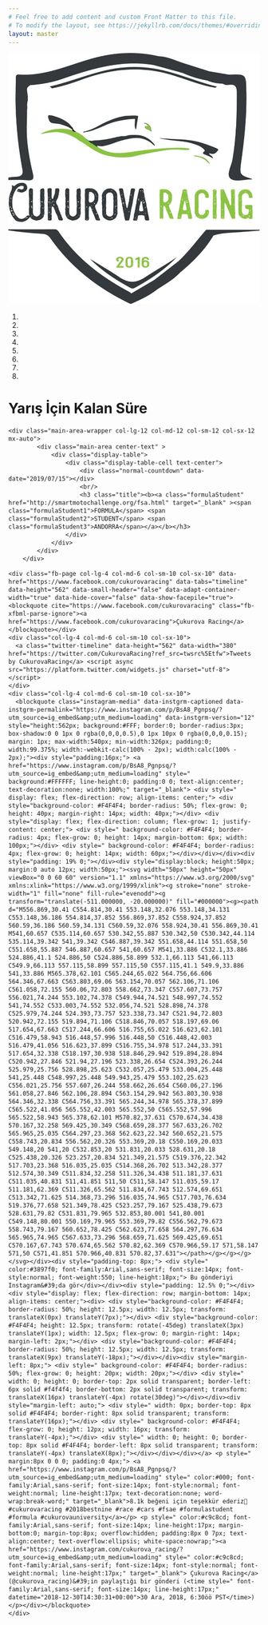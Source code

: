 ```yaml
---
# Feel free to add content and custom Front Matter to this file.
# To modify the layout, see https://jekyllrb.com/docs/themes/#overriding-theme-defaults
layout: master
---
```

<div id="main1">

<div id="carouselIndicators" class="carousel slide" data-ride="carousel">
    <img class="logoSlide" src="/assets/img/logo.jpg" alt="">
    <ol class="carousel-indicators">
      <li data-target="#carouselIndicators" data-slide-to="0" class="active"></li>
      <li data-target="#carouselIndicators" data-slide-to="1"></li>
      <li data-target="#carouselIndicators" data-slide-to="2"></li>
      <li data-target="#carouselIndicators" data-slide-to="3"></li>
      <li data-target="#carouselIndicators" data-slide-to="4"></li>
      <li data-target="#carouselIndicators" data-slide-to="5"></li>
      <li data-target="#carouselIndicators" data-slide-to="6"></li>
      <li data-target="#carouselIndicators" data-slide-to="7"></li>
    </ol>
    <div class="carousel-inner" role="listbox">
      <div class="carousel-item active" style="background-image: url('/assets/img/slider/1.jpg')"></div>
      <div class="carousel-item" style="background-image: url('/assets/img/slider/2.jpg')"></div>
      <div class="carousel-item" style="background-image: url('/assets/img/slider/3.jpg')"></div>
      <div class="carousel-item" style="background-image: url('/assets/img/slider/4.jpg')"></div>
      <div class="carousel-item" style="background-image: url('/assets/img/slider/5.jpg')"></div>
      <div class="carousel-item" style="background-image: url('/assets/img/slider/6.jpg')"></div>
      <div class="carousel-item" style="background-image: url('/assets/img/slider/7.jpg')"></div>
      <div class="carousel-item" style="background-image: url('/assets/img/slider/8.jpg')"></div>
    <!--  <div class="carousel-item" style="background-image: url('/assets/img/slider/3.jpg')">
        <div class="carousel-caption d-none d-md-block">
          <h2 class="display-4">Third Slide</h2>
          <p class="lead">This is a description for the third slide.</p>
        </div>
      </div>-->
    </div>
    <!--  <a class="carousel-control-prev" href="#carouselIndicators" role="button" data-slide="prev">
          <span class="carousel-control-prev-icon" aria-hidden="true"></span>
          <span class="sr-only">Previous</span>
        </a>
    <a class="carousel-control-next" href="#carouselIndicators" role="button" data-slide="next">
          <span class="carousel-control-next-icon" aria-hidden="true"></span>
          <span class="sr-only">Next</span>
        </a>-->
  </div>
  <div class="col-lg-12 col-md-12 col-sm-12 col-xs-12 ">
      <div class="title_sec">
          <h1><a>Yarış İçin Kalan Süre</a></h1>
      </div>
  </div>


    <div class="main-area-wrapper col-lg-12 col-md-12 col-sm-12 col-sx-12 mx-auto">
    		<div class="main-area center-text" >
    			<div class="display-table">
    				<div class="display-table-cell text-center">
    					<div class="normal-countdown" data-date="2019/07/15"></div>
    					<br/>
    					<h3 class="title"><b><a class="formulaStudent" href="http://smartmotochallenge.org/fsa.html" target="_blank" ><span class="formulaStudent1">FORMULA</span> <span class="formulaStudent2">STUDENT</span> <span class="formulaStudent3">ANDORRA</span></a></b></h3>
    				</div>
    			</div>
    		</div>
    	</div>

<div class="container">
  <div class="row socialMedia text-center">

    <div class="fb-page col-lg-4 col-md-6 col-sm-10 col-sx-10" data-href="https://www.facebook.com/cukurovaracing" data-tabs="timeline"  data-height="562" data-small-header="false" data-adapt-container-width="true" data-hide-cover="false" data-show-facepile="true"><blockquote cite="https://www.facebook.com/cukurovaracing" class="fb-xfbml-parse-ignore"><a href="https://www.facebook.com/cukurovaracing">Çukurova Racing</a></blockquote></div>
    <div class="col-lg-4 col-md-6 col-sm-10 col-sx-10">
      <a class="twitter-timeline" data-height="562" data-width="380" href="https://twitter.com/CukurovaRacing?ref_src=twsrc%5Etfw">Tweets by CukurovaRacing</a> <script async src="https://platform.twitter.com/widgets.js" charset="utf-8"></script>
    </div>
    <div class="col-lg-4 col-md-6 col-sm-10 col-sx-10">
      <blockquote class="instagram-media" data-instgrm-captioned data-instgrm-permalink="https://www.instagram.com/p/BsA8_Pgnpsq/?utm_source=ig_embed&amp;utm_medium=loading" data-instgrm-version="12" style="height:562px; background:#FFF; border:0; border-radius:3px; box-shadow:0 0 1px 0 rgba(0,0,0,0.5),0 1px 10px 0 rgba(0,0,0,0.15); margin: 1px; max-width:540px; min-width:326px; padding:0; width:99.375%; width:-webkit-calc(100% - 2px); width:calc(100% - 2px);"><div style="padding:16px;"> <a href="https://www.instagram.com/p/BsA8_Pgnpsq/?utm_source=ig_embed&amp;utm_medium=loading" style=" background:#FFFFFF; line-height:0; padding:0 0; text-align:center; text-decoration:none; width:100%;" target="_blank"> <div style=" display: flex; flex-direction: row; align-items: center;"> <div style="background-color: #F4F4F4; border-radius: 50%; flex-grow: 0; height: 40px; margin-right: 14px; width: 40px;"></div> <div style="display: flex; flex-direction: column; flex-grow: 1; justify-content: center;"> <div style=" background-color: #F4F4F4; border-radius: 4px; flex-grow: 0; height: 14px; margin-bottom: 6px; width: 100px;"></div> <div style=" background-color: #F4F4F4; border-radius: 4px; flex-grow: 0; height: 14px; width: 60px;"></div></div></div><div style="padding: 19% 0;"></div><div style="display:block; height:50px; margin:0 auto 12px; width:50px;"><svg width="50px" height="50px" viewBox="0 0 60 60" version="1.1" xmlns="https://www.w3.org/2000/svg" xmlns:xlink="https://www.w3.org/1999/xlink"><g stroke="none" stroke-width="1" fill="none" fill-rule="evenodd"><g transform="translate(-511.000000, -20.000000)" fill="#000000"><g><path d="M556.869,30.41 C554.814,30.41 553.148,32.076 553.148,34.131 C553.148,36.186 554.814,37.852 556.869,37.852 C558.924,37.852 560.59,36.186 560.59,34.131 C560.59,32.076 558.924,30.41 556.869,30.41 M541,60.657 C535.114,60.657 530.342,55.887 530.342,50 C530.342,44.114 535.114,39.342 541,39.342 C546.887,39.342 551.658,44.114 551.658,50 C551.658,55.887 546.887,60.657 541,60.657 M541,33.886 C532.1,33.886 524.886,41.1 524.886,50 C524.886,58.899 532.1,66.113 541,66.113 C549.9,66.113 557.115,58.899 557.115,50 C557.115,41.1 549.9,33.886 541,33.886 M565.378,62.101 C565.244,65.022 564.756,66.606 564.346,67.663 C563.803,69.06 563.154,70.057 562.106,71.106 C561.058,72.155 560.06,72.803 558.662,73.347 C557.607,73.757 556.021,74.244 553.102,74.378 C549.944,74.521 548.997,74.552 541,74.552 C533.003,74.552 532.056,74.521 528.898,74.378 C525.979,74.244 524.393,73.757 523.338,73.347 C521.94,72.803 520.942,72.155 519.894,71.106 C518.846,70.057 518.197,69.06 517.654,67.663 C517.244,66.606 516.755,65.022 516.623,62.101 C516.479,58.943 516.448,57.996 516.448,50 C516.448,42.003 516.479,41.056 516.623,37.899 C516.755,34.978 517.244,33.391 517.654,32.338 C518.197,30.938 518.846,29.942 519.894,28.894 C520.942,27.846 521.94,27.196 523.338,26.654 C524.393,26.244 525.979,25.756 528.898,25.623 C532.057,25.479 533.004,25.448 541,25.448 C548.997,25.448 549.943,25.479 553.102,25.623 C556.021,25.756 557.607,26.244 558.662,26.654 C560.06,27.196 561.058,27.846 562.106,28.894 C563.154,29.942 563.803,30.938 564.346,32.338 C564.756,33.391 565.244,34.978 565.378,37.899 C565.522,41.056 565.552,42.003 565.552,50 C565.552,57.996 565.522,58.943 565.378,62.101 M570.82,37.631 C570.674,34.438 570.167,32.258 569.425,30.349 C568.659,28.377 567.633,26.702 565.965,25.035 C564.297,23.368 562.623,22.342 560.652,21.575 C558.743,20.834 556.562,20.326 553.369,20.18 C550.169,20.033 549.148,20 541,20 C532.853,20 531.831,20.033 528.631,20.18 C525.438,20.326 523.257,20.834 521.349,21.575 C519.376,22.342 517.703,23.368 516.035,25.035 C514.368,26.702 513.342,28.377 512.574,30.349 C511.834,32.258 511.326,34.438 511.181,37.631 C511.035,40.831 511,41.851 511,50 C511,58.147 511.035,59.17 511.181,62.369 C511.326,65.562 511.834,67.743 512.574,69.651 C513.342,71.625 514.368,73.296 516.035,74.965 C517.703,76.634 519.376,77.658 521.349,78.425 C523.257,79.167 525.438,79.673 528.631,79.82 C531.831,79.965 532.853,80.001 541,80.001 C549.148,80.001 550.169,79.965 553.369,79.82 C556.562,79.673 558.743,79.167 560.652,78.425 C562.623,77.658 564.297,76.634 565.965,74.965 C567.633,73.296 568.659,71.625 569.425,69.651 C570.167,67.743 570.674,65.562 570.82,62.369 C570.966,59.17 571,58.147 571,50 C571,41.851 570.966,40.831 570.82,37.631"></path></g></g></g></svg></div><div style="padding-top: 8px;"> <div style=" color:#3897f0; font-family:Arial,sans-serif; font-size:14px; font-style:normal; font-weight:550; line-height:18px;"> Bu gönderiyi Instagram&#39;da gör</div></div><div style="padding: 12.5% 0;"></div> <div style="display: flex; flex-direction: row; margin-bottom: 14px; align-items: center;"><div> <div style="background-color: #F4F4F4; border-radius: 50%; height: 12.5px; width: 12.5px; transform: translateX(0px) translateY(7px);"></div> <div style="background-color: #F4F4F4; height: 12.5px; transform: rotate(-45deg) translateX(3px) translateY(1px); width: 12.5px; flex-grow: 0; margin-right: 14px; margin-left: 2px;"></div> <div style="background-color: #F4F4F4; border-radius: 50%; height: 12.5px; width: 12.5px; transform: translateX(9px) translateY(-18px);"></div></div><div style="margin-left: 8px;"> <div style=" background-color: #F4F4F4; border-radius: 50%; flex-grow: 0; height: 20px; width: 20px;"></div> <div style=" width: 0; height: 0; border-top: 2px solid transparent; border-left: 6px solid #f4f4f4; border-bottom: 2px solid transparent; transform: translateX(16px) translateY(-4px) rotate(30deg)"></div></div><div style="margin-left: auto;"> <div style=" width: 0px; border-top: 8px solid #F4F4F4; border-right: 8px solid transparent; transform: translateY(16px);"></div> <div style=" background-color: #F4F4F4; flex-grow: 0; height: 12px; width: 16px; transform: translateY(-4px);"></div> <div style=" width: 0; height: 0; border-top: 8px solid #F4F4F4; border-left: 8px solid transparent; transform: translateY(-4px) translateX(8px);"></div></div></div></a> <p style=" margin:8px 0 0 0; padding:0 4px;"> <a href="https://www.instagram.com/p/BsA8_Pgnpsq/?utm_source=ig_embed&amp;utm_medium=loading" style=" color:#000; font-family:Arial,sans-serif; font-size:14px; font-style:normal; font-weight:normal; line-height:17px; text-decoration:none; word-wrap:break-word;" target="_blank">8.1k beğeni için teşekkür ederiz🎉 #cukurovaracing #2018bestnine #race #cars #fsae #formulastudent #formula #cukurovauniversity</a></p> <p style=" color:#c9c8cd; font-family:Arial,sans-serif; font-size:14px; line-height:17px; margin-bottom:0; margin-top:8px; overflow:hidden; padding:8px 0 7px; text-align:center; text-overflow:ellipsis; white-space:nowrap;"><a href="https://www.instagram.com/cukurova_racing/?utm_source=ig_embed&amp;utm_medium=loading" style=" color:#c9c8cd; font-family:Arial,sans-serif; font-size:14px; font-style:normal; font-weight:normal; line-height:17px;" target="_blank"> Çukurova Racing</a> (@cukurova_racing)&#39;in paylaştığı bir gönderi (<time style=" font-family:Arial,sans-serif; font-size:14px; line-height:17px;" datetime="2018-12-30T14:30:31+00:00">30 Ara, 2018, 6:30öö PST</time>)</p></div></blockquote>
    </div>

  </div>
</div>

</div>
<script src="/assets/js/jquery-3.3.1.min.js"></script>
<script src="/assets/js/jquery.countdown.min.js"></script><!--counter için-->
<script src="/assets/js/scripts.js"></script><!--counter için-->
<script async src="//www.instagram.com/embed.js"></script>


<div id="fb-root"></div>
<script>(function(d, s, id) {
  var js, fjs = d.getElementsByTagName(s)[0];
  if (d.getElementById(id)) return;
  js = d.createElement(s); js.id = id;
  js.src = 'https://connect.facebook.net/tr_TR/sdk.js#xfbml=1&version=v3.2';
  fjs.parentNode.insertBefore(js, fjs);
}(document, 'script', 'facebook-jssdk'));</script>
<script>

$(document).on('data-attribute-changed', function() {

   var data = $('.active').data('slide-to');
   alert('Data changed to: ' + data);
   $(".logoSlide").hide(slow);
 });


$(document).ready(function() {
$(".logoSlide").fadeIn(3000);
$(".logoSlide").onclick(function(){
  $(".logoSlide").hide(slow);
  });

});
</script>
